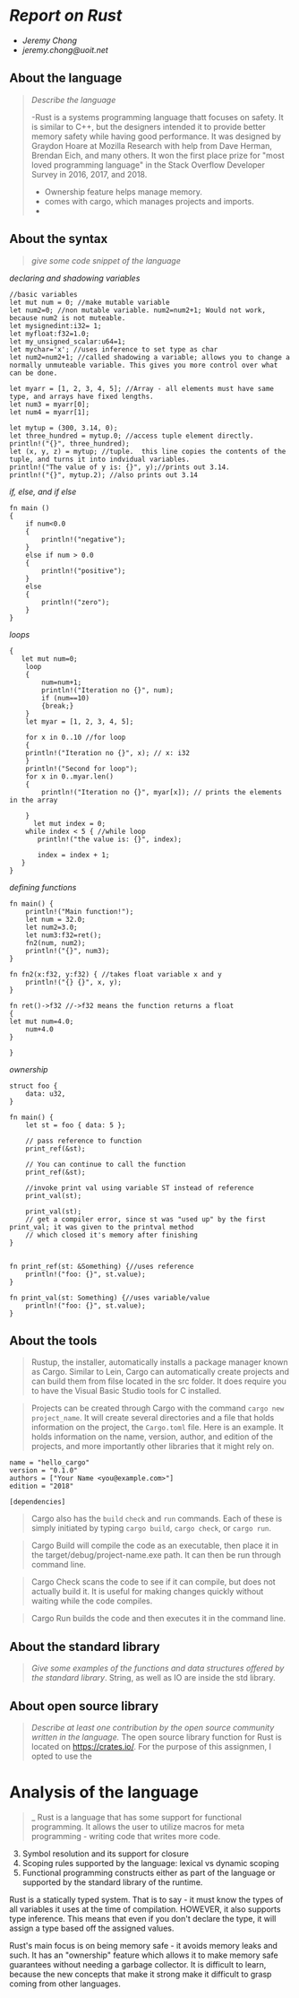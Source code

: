 # _Report on Rust_

- _Jeremy Chong_
- _jeremy.chong@uoit.net_

## About the language

> _Describe the language_
>
> -Rust is a systems programming language thatt focuses on safety. It is similar to C++, but the designers intended it to provide better memory safety while having good performance. It was designed by Graydon Hoare at Mozilla Research with help from Dave Herman, Brendan Eich, and many others. It won the first place prize for "most loved programming language" in the Stack Overflow Developer Survey in 2016, 2017, and 2018.
> - Ownership feature helps manage memory.
> - comes with cargo, which manages projects and imports.
> - 

## About the syntax

> _give some code snippet of the language_
    
*declaring and shadowing variables*
```
//basic variables
let mut num = 0; //make mutable variable
let num2=0; //non mutable variable. num2=num2+1; Would not work, because num2 is not muteable.
let mysignedint:i32= 1;
let myfloat:f32=1.0;
let my_unsigned_scalar:u64=1;
let mychar='x'; //uses inference to set type as char
let num2=num2+1; //called shadowing a variable; allows you to change a normally unmuteable variable. This gives you more control over what can be done.

let myarr = [1, 2, 3, 4, 5]; //Array - all elements must have same type, and arrays have fixed lengths.
let num3 = myarr[0];
let num4 = myarr[1];

let mytup = (300, 3.14, 0);
let three_hundred = mytup.0; //access tuple element directly.
println!("{}", three_hundred);
let (x, y, z) = mytup; //tuple.  this line copies the contents of the tuple, and turns it into indvidual variables.
println!("The value of y is: {}", y);//prints out 3.14.
println!("{}", mytup.2); //also prints out 3.14
```
*if, else, and if else*

```
fn main ()
{
    if num<0.0
    {
        println!("negative");
    }
    else if num > 0.0
    {
        println!("positive");
    }
    else
    {
        println!("zero");
    }
}

```

*loops*
```fn main ()
{
   let mut num=0;
    loop
    {
        num=num+1;
        println!("Iteration no {}", num);
        if (num==10)
        {break;}
    }
    let myar = [1, 2, 3, 4, 5];

    for x in 0..10 //for loop
    {
    println!("Iteration no {}", x); // x: i32
    }
    println!("Second for loop");
    for x in 0..myar.len()
    {
        println!("Iteration no {}", myar[x]); // prints the elements in the array

    }
      let mut index = 0;
    while index < 5 { //while loop
       println!("the value is: {}", index);

       index = index + 1;
   }
}
```
*defining functions*
```
fn main() {
    println!("Main function!");
    let num = 32.0;
    let num2=3.0;
    let num3:f32=ret();
    fn2(num, num2);
    println!("{}", num3);
}

fn fn2(x:f32, y:f32) { //takes float variable x and y
    println!("{} {}", x, y);
}

fn ret()->f32 //->f32 means the function returns a float
{
let mut num=4.0;
    num+4.0
}

}

```

*ownership*
```
struct foo {
    data: u32,
}

fn main() {
    let st = foo { data: 5 };

    // pass reference to function
    print_ref(&st);

    // You can continue to call the function
    print_ref(&st);

    //invoke print val using variable ST instead of reference
    print_val(st);

    print_val(st);
    // get a compiler error, since st was "used up" by the first print_val; it was given to the printval method
    // which closed it's memory after finishing
}


fn print_ref(st: &Something) {//uses reference
    println!("foo: {}", st.value);
}

fn print_val(st: Something) {//uses variable/value
    println!("foo: {}", st.value);
}
```
## About the tools

> Rustup, the installer, automatically installs a package manager known as Cargo. Similar to Lein, Cargo can automatically create projects and can build them from filse located in the src folder. It does require you to have the Visual Basic Studio tools for C installed. 

>Projects can be created through Cargo with the command ```cargo new project_name```. It will create several directories and a file that holds information on the project, the ```Cargo.toml``` file. Here is an example. It holds information on the name, version, author, and edition of the projects, and more importantly other libraries that it might rely on.

```[package]
name = "hello_cargo"
version = "0.1.0"
authors = ["Your Name <you@example.com>"]
edition = "2018"

[dependencies]
```

>Cargo also has the ```build``` ```check``` and ```run``` commands. Each of these is simply initiated by typing ```cargo build```, ```cargo check```, or ```cargo run```.

>Cargo Build will compile the code as an executable, then place it in the target/debug/project-name.exe path. It can then be run through command line.

>Cargo Check scans the code to see if it can compile, but does not actually build it. It is useful for making changes quickly without waiting while the code compiles.

>Cargo Run builds the code and then executes it in the command line.

## About the standard library

> _Give some examples of the functions and data structures
> offered by the standard library_.
>String, as well as IO are inside the std library.

## About open source library

> _Describe at least one contribution by the open source
community written in the language._
The open source library function for Rust is located on https://crates.io/. For the purpose of this assignmen, I opted to use the 
# Analysis of the language

> _
Rust is a language that has some support for functional programming.
It allows the user to utilize macros for meta programming - writing code that writes more code.

3.	Symbol resolution and its support for closure
4.	Scoping rules supported by the language: lexical vs dynamic scoping
5.	Functional programming constructs either as part of the language or supported by the standard library of the runtime.

Rust is a statically typed system. That is to say - it must know the types of all variables it uses at the time of compilation. HOWEVER, it also supports type inference. This means that even if you don't declare the type, it will assign a type based off the assigned values.

Rust's main focus is on being memory safe - it avoids memory leaks and such. It has an "ownership" feature which allows it to make memory safe guarantees without needing a garbage collector.  It is difficult to learn, because the new concepts that make it strong make it difficult to grasp coming from other languages. 



